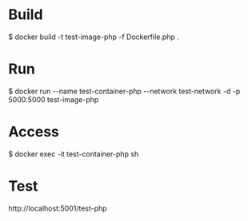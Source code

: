 # Build
$ docker build -t test-image-php -f Dockerfile.php .

# Run
$ docker run --name test-container-php --network test-network -d -p 5000:5000 test-image-php

# Access
$ docker exec -it test-container-php sh

# Test
http://localhost:5001/test-php